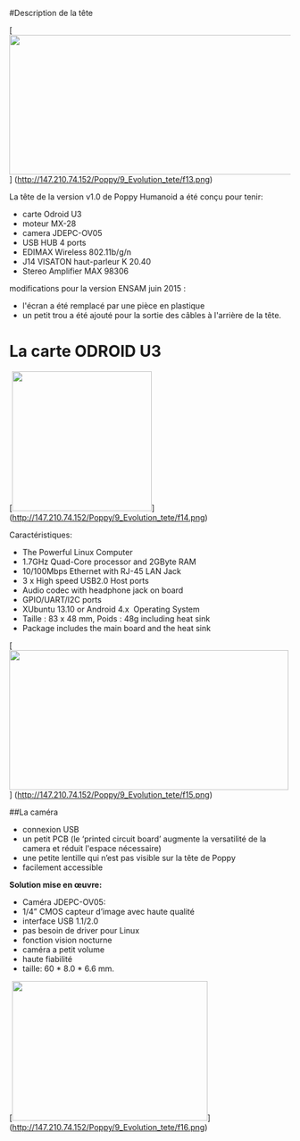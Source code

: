 #Description de la tête

[<img src="http://147.210.74.152/Poppy/9_Evolution_tete/f13.png" width="700" height="250" >]
(http://147.210.74.152/Poppy/9_Evolution_tete/f13.png)

La tête de la version v1.0 de Poppy Humanoid a été conçu pour tenir:
- carte Odroid U3
- moteur MX-28 
- camera JDEPC-OV05 
- USB HUB 4 ports
- EDIMAX Wireless 802.11b/g/n 
- J14 VISATON haut-parleur K 20.40
- Stereo Amplifier MAX 98306 

modifications pour la version ENSAM juin 2015 :
- l'écran a été remplacé par une pièce en plastique 
- un petit trou a été ajouté pour la sortie des câbles à l'arrière de la tête.

# La carte ODROID U3

[<img src="http://147.210.74.152/Poppy/9_Evolution_tete/f14.png" width="250" height="250" >]
(http://147.210.74.152/Poppy/9_Evolution_tete/f14.png)

Caractéristiques:
- The Powerful Linux Computer
- 1.7GHz Quad-Core processor and 2GByte RAM 
- 10/100Mbps Ethernet with RJ-45 LAN Jack 
- 3 x High speed USB2.0 Host ports 
- Audio codec with headphone jack on board
- GPIO/UART/I2C ports
- XUbuntu 13.10 or Android 4.x  Operating System 
- Taille : 83 x 48 mm, Poids : 48g including heat sink 
- Package includes the main board and the heat sink 

[<img src="http://147.210.74.152/Poppy/9_Evolution_tete/f15.png" width="500" height="250" >]
(http://147.210.74.152/Poppy/9_Evolution_tete/f15.png)

##La caméra

- connexion USB
- un petit PCB (le ‘printed circuit board’ augmente la versatilité de la camera et réduit l'espace nécessaire)
- une petite lentille qui n’est pas visible sur la tête de Poppy
- facilement accessible

**Solution mise en œuvre:**

- Caméra JDEPC-OV05: 
- 1/4” CMOS capteur d’image avec haute qualité 
- interface USB 1.1/2.0 
- pas besoin de driver pour Linux
- fonction vision nocturne 
- caméra a petit volume
- haute fiabilité 
- taille: 60 * 8.0 * 6.6 mm.

[<img src="http://147.210.74.152/Poppy/9_Evolution_tete/f16.png" width="350" height="250" >]
(http://147.210.74.152/Poppy/9_Evolution_tete/f16.png)
